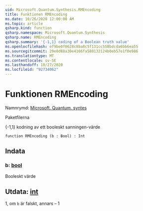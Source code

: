 ```yaml
---
uid: Microsoft.Quantum.Synthesis.RMEncoding
title: Funktionen RMEncoding
ms.date: 10/26/2020 12:00:00 AM
ms.topic: article
qsharp.kind: function
qsharp.namespace: Microsoft.Quantum.Synthesis
qsharp.name: RMEncoding
qsharp.summary: '{-1,1} coding of a Boolean truth value'
ms.openlocfilehash: ef9be0f0628c8ba8c5f131cc558bdcda6bb6ea55
ms.sourcegitcommit: 29e0d88a30e4166fa580132124b0eb57e1f0e986
ms.translationtype: MT
ms.contentlocale: sv-SE
ms.lasthandoff: 10/27/2020
ms.locfileid: "92734062"
---
```

# <a name="rmencoding-function"></a>Funktionen RMEncoding

Namnrymd: [Microsoft. Quantum. syntes](xref:Microsoft.Quantum.Synthesis)

Paketfilerna [](https://nuget.org/packages/)


{-1,1} kodning av ett booleskt sanningen-värde

```qsharp
function RMEncoding (b : Bool) : Int
```


## <a name="input"></a>Indata

### <a name="b--bool"></a>b: [bool](xref:microsoft.quantum.lang-ref.bool)

Booleskt värde



## <a name="output--int"></a>Utdata: [int](xref:microsoft.quantum.lang-ref.int)

1, om `b` är falskt, annars – 1